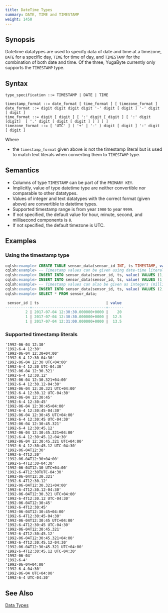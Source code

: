 ```yaml
---
title: DateTime Types
summary: DATE, TIME and TIMESTAMP
weight: 1450
---
```


## Synopsis

Datetime datatypes are used to specify data of date and time at a timezone, `DATE` for a specific day, `TIME` for time of day, and `TIMESTAMP` for the combination of both date and time.
Of the three, YugaByte currently only supports the `TIMESTAMP` type.

## Syntax
```
type_specification ::= TIMESTAMP | DATE | TIME

timestamp_format ::= date_format [ time_format ] [ timezone_format ]
date_format ::= digit digit digit digit '-' digit [ digit ] '-' digit [ digit ]
time_format ::= digit [ digit ] [ ':' digit [ digit ] [ ':' digit [digit]  [ '.' digit [ digit [ digit ] ] ] ] ] 
timezone_format ::= [ 'UTC' ] ( '+' | '-' ) digit [ digit ] ':' digit [ digit ] 
```

Where

- the `timestamp_format` given above is not the timestamp literal but is used to match text literals when converting them to `TIMESTAMP` type.

## Semantics

- Columns of type `TIMESTAMP` can be part of the `PRIMARY KEY`.
- Implicitly, value of type datetime type are neither convertible nor comparable to other datatypes.
- Values of integer and text datatypes with the correct format (given above) are convertible to datetime types.
- Supported timestamp range is from year `1900` to year `9999`.
- If not specified, the default value for hour, minute, second, and millisecond components is `0`.
- If not specified, the default timezone is UTC.

## Examples

### Using the timestamp type
``` sql
cqlsh:example> CREATE TABLE sensor_data(sensor_id INT, ts TIMESTAMP, value FLOAT, PRIMARY KEY(sensor_id, ts));
cqlsh:example> -- Timestamp values can be given using date-time literals
cqlsh:example> INSERT INTO sensor_data(sensor_id, ts, value) VALUES (1, '2017-07-04 12:30:30 UTC', 12.5);
cqlsh:example> INSERT INTO sensor_data(sensor_id, ts, value) VALUES (1, '2017-07-04 12:31 UTC', 13.5);
cqlsh:example> -- Timestamp values can also be given as integers (milliseconds from epoch).
cqlsh:example> INSERT INTO sensor_data(sensor_id, ts, value) VALUES (2, 1499171430000, 20);
cqlsh:example> SELECT * FROM sensor_data;

 sensor_id | ts                              | value
-----------+---------------------------------+-------
         2 | 2017-07-04 12:30:30.000000+0000 |    20
         1 | 2017-07-04 12:30:30.000000+0000 |  12.5
         1 | 2017-07-04 12:31:00.000000+0000 |  13.5
```

### Supported timestamp literals

```
'1992-06-04 12:30'
'1992-6-4 12:30'
'1992-06-04 12:30+04:00'
'1992-6-4 12:30-04:30'
'1992-06-04 12:30 UTC+04:00'
'1992-6-4 12:30 UTC-04:30'
'1992-06-04 12:30.321'
'1992-6-4 12:30.12'
'1992-06-04 12:30.321+04:00'
'1992-6-4 12:30.12-04:30'
'1992-06-04 12:30.321 UTC+04:00'
'1992-6-4 12:30.12 UTC-04:30'
'1992-06-04 12:30:45'
'1992-6-4 12:30:45'
'1992-06-04 12:30:45+04:00'
'1992-6-4 12:30:45-04:30'
'1992-06-04 12:30:45 UTC+04:00'
'1992-6-4 12:30:45 UTC-04:30'
'1992-06-04 12:30:45.321'
'1992-6-4 12:30:45.12'
'1992-06-04 12:30:45.321+04:00'
'1992-6-4 12:30:45.12-04:30'
'1992-06-04 12:30:45.321 UTC+04:00'
'1992-6-4 12:30:45.12 UTC-04:30'
'1992-06-04T12:30'
'1992-6-4T12:30'
'1992-06-04T12:30+04:00'
'1992-6-4T12:30-04:30'
'1992-06-04T12:30 UTC+04:00'
'1992-6-4T12:30TUTC-04:30'
'1992-06-04T12:30.321'
'1992-6-4T12:30.12'
'1992-06-04T12:30.321+04:00'
'1992-6-4T12:30.12-04:30'
'1992-06-04T12:30.321 UTC+04:00'
'1992-6-4T12:30.12 UTC-04:30'
'1992-06-04T12:30:45'
'1992-6-4T12:30:45'
'1992-06-04T12:30:45+04:00'
'1992-6-4T12:30:45-04:30'
'1992-06-04T12:30:45 UTC+04:00'
'1992-6-4T12:30:45 UTC-04:30'
'1992-06-04T12:30:45.321'
'1992-6-4T12:30:45.12'
'1992-06-04T12:30:45.321+04:00'
'1992-6-4T12:30:45.12-04:30'
'1992-06-04T12:30:45.321 UTC+04:00'
'1992-6-4T12:30:45.12 UTC-04:30'
'1992-06-04'
'1992-6-4'
'1992-06-04+04:00'
'1992-6-4-04:30'
'1992-06-04 UTC+04:00'
'1992-6-4 UTC-04:30'
 ```

## See Also

[Data Types](..#datatypes)
